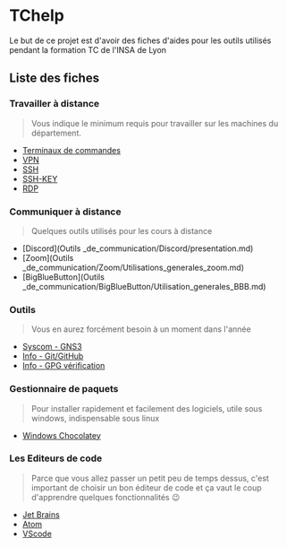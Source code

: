 # TChelp

Le but de ce projet est d'avoir des fiches d'aides pour les outils utilisés pendant la formation TC de l'INSA de Lyon

## Liste des fiches

### Travailler à distance
> Vous indique le minimum requis pour travailler sur les machines du département.
- [Terminaux de commandes](Travailler_a_distance/1-Terminal.md)
- [VPN](Travailler_a_distance/2-VPN.md)
- [SSH](Travailler_a_distance/3-ConnexionDistanteSSH.md)
- [SSH-KEY](Travailler_a_distance/31-ConnexionDistanteSSH-ClePublique.md)
- [RDP](Travailler_a_distance/4-ConnexionDistanceBureauVirtuel.md)

### Communiquer à distance
> Quelques outils utilisés pour les cours à distance
- [Discord](Outils _de_communication/Discord/presentation.md)
- [Zoom](Outils _de_communication/Zoom/Utilisations_generales_zoom.md)
- [BigBlueButton](Outils _de_communication/BigBlueButton/Utilisation_generales_BBB.md)

### Outils 
> Vous en aurez forcément besoin à un moment dans l'année

- [Syscom - GNS3](GNS3/Presentation.md)
- [Info - Git/GitHub](Git_GitHub/Presentation.md)
- [Info - GPG vérification](Git_GitHub/GPG_verification_commit.md)

### Gestionnaire de paquets

> Pour installer rapidement et facilement des logiciels, utile sous windows, indispensable sous linux

- [Windows Chocolatey](Gestionnaire_de_paquets_windows/Chocolatey/Presentation.md)

### Les Editeurs de code

> Parce que vous allez passer un petit peu de temps dessus, c'est important de choisir un bon éditeur de code et ça vaut le coup d'apprendre quelques fonctionnalités :wink:

- [Jet Brains](IDE/Jet_brains/Utilisation_generale.md)
- [Atom](IDE/Atom/utilisations_generales_atom.md)
- [VScode](IDE/VScode/vscode.md)
